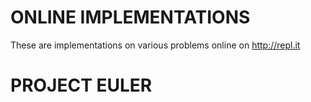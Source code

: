 ONLINE IMPLEMENTATIONS
======================
These are implementations on various problems online on http://repl.it

PROJECT EULER
=============
